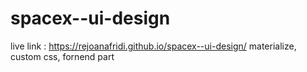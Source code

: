 ﻿# spacex--ui-design
live link : https://rejoanafridi.github.io/spacex--ui-design/
materialize, custom css, fornend part
